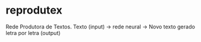 # reprodutex
Rede Produtora de Textos. Texto (input) -> rede neural -> Novo texto gerado letra por letra (output)

